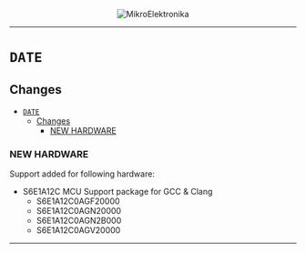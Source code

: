 <p align="center">
  <img src="http://www.mikroe.com/img/designs/beta/logo_small.png?raw=true" alt="MikroElektronika"/>
</p>

---

# `DATE`

## Changes

- [`DATE`](#date)
  - [Changes](#changes)
    - [NEW HARDWARE](#new-hardware)

### NEW HARDWARE

Support added for following hardware:

+ S6E1A12C MCU Support package for GCC & Clang
  + S6E1A12C0AGF20000
  + S6E1A12C0AGN20000
  + S6E1A12C0AGN2B000
  + S6E1A12C0AGV20000

---
